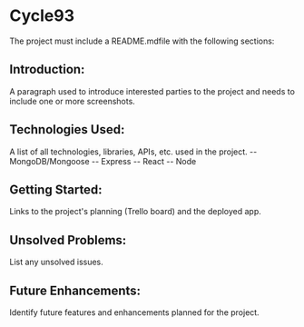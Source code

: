 # Cycle93

The project must include a README.mdfile with the following sections:

## Introduction: 
A paragraph used to introduce interested parties to the project and needs to include one or more screenshots.

## Technologies Used: 
A list of all technologies, libraries, APIs, etc. used in the project.
-- MongoDB/Mongoose
-- Express
-- React
-- Node

## Getting Started: 
Links to the project's planning (Trello board) and the deployed app.

## Unsolved Problems: 
List any unsolved issues.

## Future Enhancements: 
Identify future features and enhancements planned for the project.

